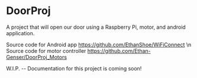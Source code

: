 # DoorProj
A project that will open our door using a Raspberry Pi, motor, and android application.

Source code for Android app https://github.com/EthanShoe/WiFiConnect \n
Source code for motor controller https://github.com/Ethan-Genser/DoorProj_Motors

W.I.P. -- Documentation for this project is coming soon!
